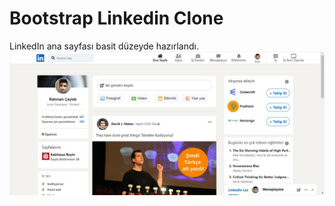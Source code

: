 # Bootstrap Linkedin Clone
LinkedIn ana sayfası basit düzeyde hazırlandı.
![clone-example](https://github.com/rahmancaylak/Kodluyoruz-Frontend/blob/master/Bootstrap/odev3/linkedin.JPG?raw=true)